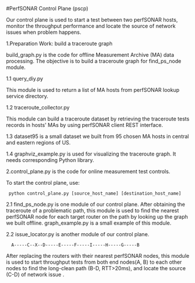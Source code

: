 #PerfSONAR Control Plane (pscp)

Our control plane is used to start a test between two perfSONAR hosts, monitor the throughput performance and locate the source of network issues when problem happens.

 1.Preparation Work: build a traceroute graph
 
   build_graph.py is the code for offline Measurement Archive (MA) data processing. The objective is to build a traceroute graph for find_ps_node module.
 
 1.1 query_diy.py 

   This module is used to return a list of MA hosts from perfSONAR lookup service directory.

 1.2 traceroute_collector.py
      
   This module can build a traceroute dataset by retrieving the traceroute tests records in hosts' MAs by using perfSONAR client REST interface.
      
 1.3 dataset95 is a small dataset we built from 95 chosen MA hosts in central and eastern regions of US.

 1.4 graphviz_example.py is used for visualizing the traceroute graph. It needs corresponding Python library.

 2.control_plane.py is the code for online measurement test controls.

   To start the control plane, use:
   
     python control_plane.py [source_host_name] [destination_host_name]

 2.1 find_ps_node.py is one module of our control plane.
      After obtaining the traceroute of a problematic path, this module is used to find the nearest perfSONAR node for each target router on the path by looking up the graph we built offline.
     graph_example.py is a small example of this module.

 2.2 issue_locator.py is another module of our control plane.
      
      A-----C--X--D-----E-----F-----I-----H-----G-----B

After replacing the routers with their nearest perfSONAR nodes, this module is used to start throughput tests from both end nodes(A, B) to each other nodes to find the long-clean path (B-D, RTT>20ms), and locate the source (C-D) of network issue .





